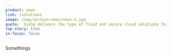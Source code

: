 ```yaml
---
product: news
link: /solutions
image: /img/section-news/news-1.jpg
quote:  SixSq delivers the type of fluid and secure cloud solutions for application deployment automation that are critical to successful businesses.
top-story: true
in-focus: false
---
```


Somethings
